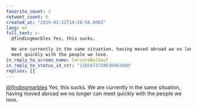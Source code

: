 ```yaml
---
favorite_count: 2
retweet_count: 0
created_at: "2019-03-12T14:28:56.000Z"
lang: en
full_text: >-
  @findingmarbles Yes, this sucks. 

  We are currently in the same situation, having moved abroad we no longer can
  meet quickly with the people we love.
in_reply_to_screen_name: CorinnaBaldauf
in_reply_to_status_id_str: "1105473738630463488"
replies: []
---
```


[@findingmarbles](https://twitter.com/findingmarbles) Yes, this sucks. We are
currently in the same situation, having moved abroad we no longer can meet
quickly with the people we love.
